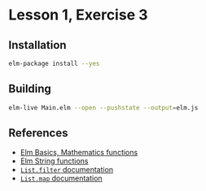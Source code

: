 # Lesson 1, Exercise 3

## Installation

```bash
elm-package install --yes
```

## Building

```bash
elm-live Main.elm --open --pushstate --output=elm.js
```

## References

* [Elm Basics, Mathematics functions](http://package.elm-lang.org/packages/elm-lang/core/latest/Basics#mathematics)
* [Elm String functions](http://package.elm-lang.org/packages/elm-lang/core/5.1.1/String)
* [`List.filter` documentation](http://package.elm-lang.org/packages/elm-lang/core/latest/List#filter)
* [`List.map` documentation](http://package.elm-lang.org/packages/elm-lang/core/latest/List#map)
